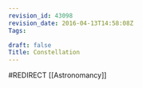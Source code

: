 ```yaml
---
revision_id: 43098
revision_date: 2016-04-13T14:58:08Z
Tags:

draft: false
Title: Constellation
---
```

#REDIRECT [[Astronomancy]]